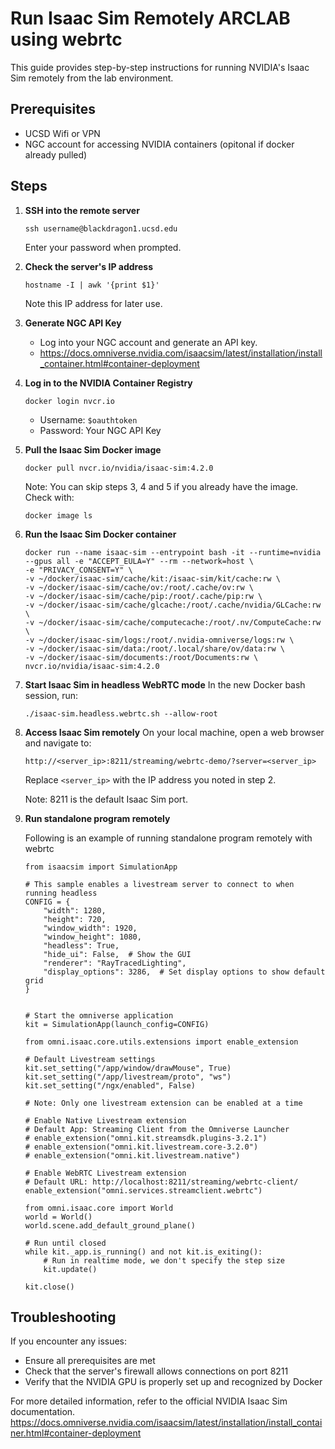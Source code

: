 # Run Isaac Sim Remotely ARCLAB using webrtc

This guide provides step-by-step instructions for running NVIDIA's Isaac Sim remotely from the lab environment.

## Prerequisites
 
- UCSD Wifi or VPN
- NGC account for accessing NVIDIA containers (opitonal if docker already pulled)

## Steps

1. **SSH into the remote server**
   ```
   ssh username@blackdragon1.ucsd.edu
   ```
   Enter your password when prompted.

2. **Check the server's IP address**
   ```
   hostname -I | awk '{print $1}'
   ```
   Note this IP address for later use.

3. **Generate NGC API Key**
   - Log into your NGC account and generate an API key.
   - https://docs.omniverse.nvidia.com/isaacsim/latest/installation/install_container.html#container-deployment

4. **Log in to the NVIDIA Container Registry**
   ```
   docker login nvcr.io
   ```
   - Username: `$oauthtoken`
   - Password: Your NGC API Key

5. **Pull the Isaac Sim Docker image**
   ```
   docker pull nvcr.io/nvidia/isaac-sim:4.2.0
   ```
   Note: You can skip steps 3, 4 and 5 if you already have the image. Check with:
   ```
   docker image ls
   ```

6. **Run the Isaac Sim Docker container**
   ```
   docker run --name isaac-sim --entrypoint bash -it --runtime=nvidia --gpus all -e "ACCEPT_EULA=Y" --rm --network=host \
   -e "PRIVACY_CONSENT=Y" \
   -v ~/docker/isaac-sim/cache/kit:/isaac-sim/kit/cache:rw \
   -v ~/docker/isaac-sim/cache/ov:/root/.cache/ov:rw \
   -v ~/docker/isaac-sim/cache/pip:/root/.cache/pip:rw \
   -v ~/docker/isaac-sim/cache/glcache:/root/.cache/nvidia/GLCache:rw \
   -v ~/docker/isaac-sim/cache/computecache:/root/.nv/ComputeCache:rw \
   -v ~/docker/isaac-sim/logs:/root/.nvidia-omniverse/logs:rw \
   -v ~/docker/isaac-sim/data:/root/.local/share/ov/data:rw \
   -v ~/docker/isaac-sim/documents:/root/Documents:rw \
   nvcr.io/nvidia/isaac-sim:4.2.0
   ```

7. **Start Isaac Sim in headless WebRTC mode**
   In the new Docker bash session, run:
   ```
   ./isaac-sim.headless.webrtc.sh --allow-root
   ```

8. **Access Isaac Sim remotely**
   On your local machine, open a web browser and navigate to:
   ```
   http://<server_ip>:8211/streaming/webrtc-demo/?server=<server_ip>
   ```
   Replace `<server_ip>` with the IP address you noted in step 2. 
   
   Note: 8211 is the default Isaac Sim port.


9. **Run standalone program remotely**
    
    Following is an example of running standalone program remotely with webrtc

    ```
    from isaacsim import SimulationApp

    # This sample enables a livestream server to connect to when running headless
    CONFIG = {
        "width": 1280,
        "height": 720,
        "window_width": 1920,
        "window_height": 1080,
        "headless": True,
        "hide_ui": False,  # Show the GUI
        "renderer": "RayTracedLighting",
        "display_options": 3286,  # Set display options to show default grid
    }


    # Start the omniverse application
    kit = SimulationApp(launch_config=CONFIG)

    from omni.isaac.core.utils.extensions import enable_extension

    # Default Livestream settings
    kit.set_setting("/app/window/drawMouse", True)
    kit.set_setting("/app/livestream/proto", "ws")
    kit.set_setting("/ngx/enabled", False)

    # Note: Only one livestream extension can be enabled at a time

    # Enable Native Livestream extension
    # Default App: Streaming Client from the Omniverse Launcher
    # enable_extension("omni.kit.streamsdk.plugins-3.2.1")
    # enable_extension("omni.kit.livestream.core-3.2.0")
    # enable_extension("omni.kit.livestream.native")

    # Enable WebRTC Livestream extension
    # Default URL: http://localhost:8211/streaming/webrtc-client/
    enable_extension("omni.services.streamclient.webrtc")

    from omni.isaac.core import World
    world = World()
    world.scene.add_default_ground_plane()

    # Run until closed
    while kit._app.is_running() and not kit.is_exiting():
        # Run in realtime mode, we don't specify the step size
        kit.update()

    kit.close()
    ```


## Troubleshooting

If you encounter any issues:
- Ensure all prerequisites are met
- Check that the server's firewall allows connections on port 8211
- Verify that the NVIDIA GPU is properly set up and recognized by Docker

For more detailed information, refer to the official NVIDIA Isaac Sim documentation.\
https://docs.omniverse.nvidia.com/isaacsim/latest/installation/install_container.html#container-deployment